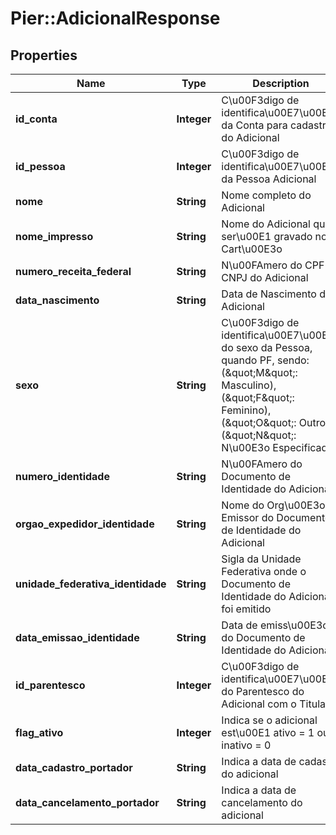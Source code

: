 # Pier::AdicionalResponse

## Properties
Name | Type | Description | Notes
------------ | ------------- | ------------- | -------------
**id_conta** | **Integer** | C\u00F3digo de identifica\u00E7\u00E3o da Conta para cadastro do Adicional | [optional] 
**id_pessoa** | **Integer** | C\u00F3digo de identifica\u00E7\u00E3o da Pessoa Adicional | [optional] 
**nome** | **String** | Nome completo do Adicional | [optional] 
**nome_impresso** | **String** | Nome do Adicional que ser\u00E1 gravado no Cart\u00E3o | [optional] 
**numero_receita_federal** | **String** | N\u00FAmero do CPF ou CNPJ do Adicional | [optional] 
**data_nascimento** | **String** | Data de Nascimento do Adicional | [optional] 
**sexo** | **String** | C\u00F3digo de identifica\u00E7\u00E3o do sexo da Pessoa, quando PF, sendo: (\&quot;M\&quot;: Masculino), (\&quot;F\&quot;: Feminino), (\&quot;O\&quot;: Outro), (\&quot;N\&quot;: N\u00E3o Especificado). | [optional] 
**numero_identidade** | **String** | N\u00FAmero do Documento de Identidade do Adicional | [optional] 
**orgao_expedidor_identidade** | **String** | Nome do Org\u00E3o Emissor do Documento de Identidade do Adicional | [optional] 
**unidade_federativa_identidade** | **String** | Sigla da Unidade Federativa onde o Documento de Identidade do Adicional foi emitido | [optional] 
**data_emissao_identidade** | **String** | Data de emiss\u00E3o do Documento de Identidade do Adicional | [optional] 
**id_parentesco** | **Integer** | C\u00F3digo de identifica\u00E7\u00E3o do Parentesco do Adicional com o Titular | [optional] 
**flag_ativo** | **Integer** | Indica se o adicional est\u00E1 ativo = 1 ou inativo = 0 | [optional] 
**data_cadastro_portador** | **String** | Indica a data de cadastro do adicional | [optional] 
**data_cancelamento_portador** | **String** | Indica a data de cancelamento do adicional | [optional] 


